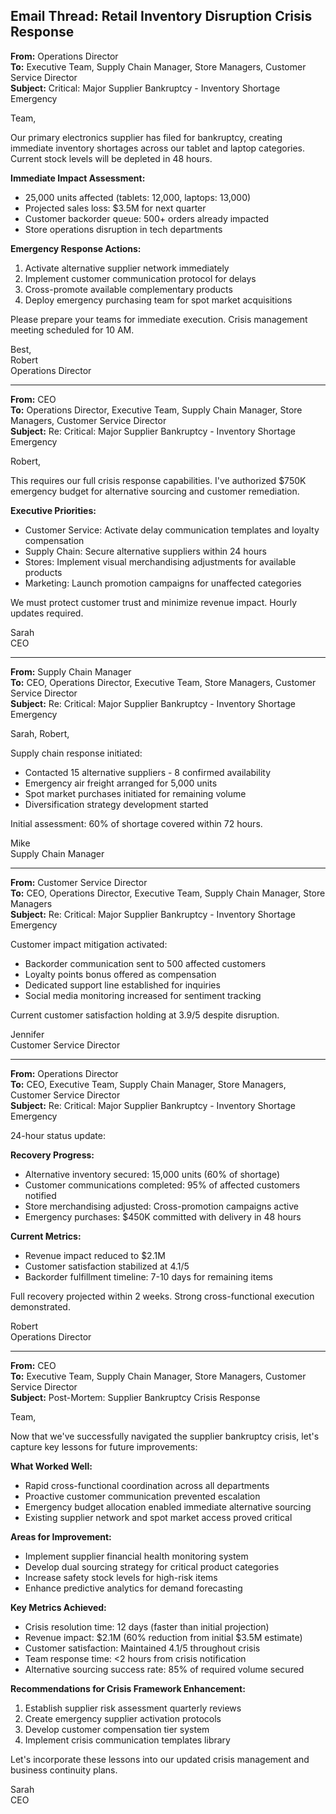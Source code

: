 ## Email Thread: Retail Inventory Disruption Crisis Response

**From:** Operations Director  
**To:** Executive Team, Supply Chain Manager, Store Managers, Customer Service Director  
**Subject:** Critical: Major Supplier Bankruptcy - Inventory Shortage Emergency  

Team,

Our primary electronics supplier has filed for bankruptcy, creating immediate inventory shortages across our tablet and laptop categories. Current stock levels will be depleted in 48 hours.

**Immediate Impact Assessment:**
- 25,000 units affected (tablets: 12,000, laptops: 13,000)
- Projected sales loss: $3.5M for next quarter
- Customer backorder queue: 500+ orders already impacted
- Store operations disruption in tech departments

**Emergency Response Actions:**
1. Activate alternative supplier network immediately
2. Implement customer communication protocol for delays
3. Cross-promote available complementary products
4. Deploy emergency purchasing team for spot market acquisitions

Please prepare your teams for immediate execution. Crisis management meeting scheduled for 10 AM.

Best,  
Robert  
Operations Director  

---

**From:** CEO  
**To:** Operations Director, Executive Team, Supply Chain Manager, Store Managers, Customer Service Director  
**Subject:** Re: Critical: Major Supplier Bankruptcy - Inventory Shortage Emergency  

Robert,

This requires our full crisis response capabilities. I've authorized $750K emergency budget for alternative sourcing and customer remediation.

**Executive Priorities:**
- Customer Service: Activate delay communication templates and loyalty compensation
- Supply Chain: Secure alternative suppliers within 24 hours
- Stores: Implement visual merchandising adjustments for available products
- Marketing: Launch promotion campaigns for unaffected categories

We must protect customer trust and minimize revenue impact. Hourly updates required.

Sarah  
CEO  

---

**From:** Supply Chain Manager  
**To:** CEO, Operations Director, Executive Team, Store Managers, Customer Service Director  
**Subject:** Re: Critical: Major Supplier Bankruptcy - Inventory Shortage Emergency  

Sarah, Robert,

Supply chain response initiated:
- Contacted 15 alternative suppliers - 8 confirmed availability
- Emergency air freight arranged for 5,000 units
- Spot market purchases initiated for remaining volume
- Diversification strategy development started

Initial assessment: 60% of shortage covered within 72 hours.

Mike  
Supply Chain Manager  

---

**From:** Customer Service Director  
**To:** CEO, Operations Director, Executive Team, Supply Chain Manager, Store Managers  
**Subject:** Re: Critical: Major Supplier Bankruptcy - Inventory Shortage Emergency  

Customer impact mitigation activated:
- Backorder communication sent to 500 affected customers
- Loyalty points bonus offered as compensation
- Dedicated support line established for inquiries
- Social media monitoring increased for sentiment tracking

Current customer satisfaction holding at 3.9/5 despite disruption.

Jennifer  
Customer Service Director  

---

**From:** Operations Director  
**To:** CEO, Executive Team, Supply Chain Manager, Store Managers, Customer Service Director  
**Subject:** Re: Critical: Major Supplier Bankruptcy - Inventory Shortage Emergency  

24-hour status update:

**Recovery Progress:**
- Alternative inventory secured: 15,000 units (60% of shortage)
- Customer communications completed: 95% of affected customers notified
- Store merchandising adjusted: Cross-promotion campaigns active
- Emergency purchases: $450K committed with delivery in 48 hours

**Current Metrics:**
- Revenue impact reduced to $2.1M
- Customer satisfaction stabilized at 4.1/5
- Backorder fulfillment timeline: 7-10 days for remaining items

Full recovery projected within 2 weeks. Strong cross-functional execution demonstrated.

Robert  
Operations Director

---

**From:** CEO  
**To:** Executive Team, Supply Chain Manager, Store Managers, Customer Service Director  
**Subject:** Post-Mortem: Supplier Bankruptcy Crisis Response  

Team,

Now that we've successfully navigated the supplier bankruptcy crisis, let's capture key lessons for future improvements:

**What Worked Well:**
- Rapid cross-functional coordination across all departments
- Proactive customer communication prevented escalation
- Emergency budget allocation enabled immediate alternative sourcing
- Existing supplier network and spot market access proved critical

**Areas for Improvement:**
- Implement supplier financial health monitoring system
- Develop dual sourcing strategy for critical product categories
- Increase safety stock levels for high-risk items
- Enhance predictive analytics for demand forecasting

**Key Metrics Achieved:**
- Crisis resolution time: 12 days (faster than initial projection)
- Revenue impact: $2.1M (60% reduction from initial $3.5M estimate)
- Customer satisfaction: Maintained 4.1/5 throughout crisis
- Team response time: <2 hours from crisis notification
- Alternative sourcing success rate: 85% of required volume secured

**Recommendations for Crisis Framework Enhancement:**
1. Establish supplier risk assessment quarterly reviews
2. Create emergency supplier activation protocols
3. Develop customer compensation tier system
4. Implement crisis communication templates library

Let's incorporate these lessons into our updated crisis management and business continuity plans.

Sarah  
CEO
